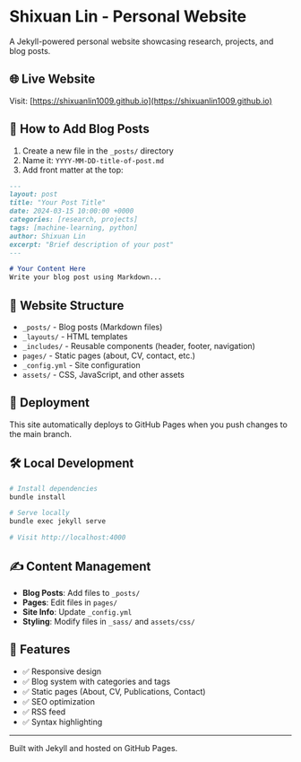 # Shixuan Lin - Personal Website

A Jekyll-powered personal website showcasing research, projects, and blog posts.

## 🌐 Live Website
Visit: [https://shixuanlin1009.github.io](https://shixuanlin1009.github.io)

## 📝 How to Add Blog Posts

1. Create a new file in the `_posts/` directory
2. Name it: `YYYY-MM-DD-title-of-post.md`
3. Add front matter at the top:

```markdown
---
layout: post
title: "Your Post Title"
date: 2024-03-15 10:00:00 +0000
categories: [research, projects]
tags: [machine-learning, python]
author: Shixuan Lin
excerpt: "Brief description of your post"
---

# Your Content Here
Write your blog post using Markdown...
```

## 📁 Website Structure

- `_posts/` - Blog posts (Markdown files)
- `_layouts/` - HTML templates
- `_includes/` - Reusable components (header, footer, navigation)
- `pages/` - Static pages (about, CV, contact, etc.)
- `_config.yml` - Site configuration
- `assets/` - CSS, JavaScript, and other assets

## 🚀 Deployment

This site automatically deploys to GitHub Pages when you push changes to the main branch.

## 🛠️ Local Development

```bash
# Install dependencies
bundle install

# Serve locally
bundle exec jekyll serve

# Visit http://localhost:4000
```

## ✍️ Content Management

- **Blog Posts**: Add files to `_posts/`
- **Pages**: Edit files in `pages/`
- **Site Info**: Update `_config.yml`
- **Styling**: Modify files in `_sass/` and `assets/css/`

## 📱 Features

- ✅ Responsive design
- ✅ Blog system with categories and tags
- ✅ Static pages (About, CV, Publications, Contact)
- ✅ SEO optimization
- ✅ RSS feed
- ✅ Syntax highlighting

---

Built with Jekyll and hosted on GitHub Pages.